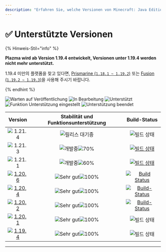 ```yaml
---
description: "Erfahren Sie, welche Versionen von Minecraft: Java Edition von Plazma unterstützt werden."
---
```


# ✅ Unterstützte Versionen

{% Hinweis-Stil="info" %}

**Plazma wird ab Version 1.19.4 entwickelt, Versionen unter 1.19.4 werden nicht mehr unterstützt.**

1.19.4 미만의 플랫폼을 찾고 있다면, [Prismarine (`1.18.1 ~ 1.19.2`)](https://github.com/PrismarineTeam/Prismarine) 또는 [Fusion (`1.19.2 ~ 1.19.3`)](https://github.com/RuinedTechnologyUnify/Fusion)을 사용해 주시기 바랍니다.

{% endhint %}

[wtr]: https://badge.plazmamc.org/0/릴리스%20대기중
[idv]: https://badge.plazmamc.org/1/In%20Bearbeitung
[atv]: https://badge.plazmamc.org/2/Unterstützt
[fse]: https://badge.plazmamc.org/6/Funktion%20Unterstützung%20eingestellt
[eol]: https://badge.plazmamc.org/4/Unterstützung%20beendet
[ukn]: https://badge.plazmamc.org/0/Keine%20Informationen
[vgd]: https://badge.plazmamc.org/2/매우%20좋음
[mid]: https://badge.plazmamc.org/6/Normal
[100]: https://badge.plazmamc.org/percent/100

![Warten auf Veröffentlichung][wtr] ![In Bearbeitung][idv] ![Unterstützt][atv] ![Funktion Unterstützung eingestellt][fse] ![Unterstützung beendet][eol]

|                                      Version                                      |        Stabilität    und    Funktionsunterstützung       |                                              Build-Status                                             |
| :-------------------------------------------------------------------------------: | :------------------------------------------------------: | :---------------------------------------------------------------------------------------------------: |
|                   ![1.21.4](https://badge.plazmamc.org/0/1.21.4)                  |                      ![릴리스 대기중][wtr]                     |                                             ![빌드 상태][ukn]                                             |
|                   ![1.21.3](https://badge.plazmamc.org/1/1.21.3)                  | ![개발중][idv]![70%](https://badge.plazmamc.org/percent/70) |     [![빌드 상태](https://build.plazmamc.org/1.21.3)](https://build.plazmamc.org/1.21.3?redirect=true)    |
|                   ![1.21.1](https://badge.plazmamc.org/6/1.21.1)                  | ![개발중][idv]![60%](https://badge.plazmamc.org/percent/60) |     [![빌드 상태](https://build.plazmamc.org/1.21.1)](https://build.plazmamc.org/1.21.1?redirect=true)    |
| [![1.20.6](https://badge.plazmamc.org/2/1.20.6)](https://git.plazmamc.org/1.20.6) |               ![Sehr gut][vgd]![100%][100]               | [![Build Status](https://build.plazmamc.org/1.20.6)](https://build.plazmamc.org/1.20.6?redirect=true) |
| [![1,20,4](https://badge.plazmamc.org/6/1,20,4)](https://git.plazmamc.org/1,20,4) |               ![Sehr gut][vgd]![100%][100]               | [![Build-Status](https://build.plazmamc.org/1.20.4)](https://build.plazmamc.org/1.20.4?redirect=true) |
| [![1.20.2](https://badge.plazmamc.org/4/1.20.2)](https://git.plazmamc.org/1.20.2) |               ![Sehr gut][vgd]![100%][100]               | [![Build-Status](https://build.plazmamc.org/1.20.2)](https://build.plazmamc.org/1.20.2?redirect=true) |
| [![1.20.1](https://badge.plazmamc.org/4/1.20.1)](https://git.plazmamc.org/1.20.1) |               ![Sehr gut][vgd]![100%][100]               |                                             ![빌드 상태][ukn]                                             |
| [![1.19.4](https://badge.plazmamc.org/4/1.19.4)](https://git.plazmamc.org/1.19.4) |               ![Sehr gut][vgd]![100%][100]               |                                             ![빌드 상태][ukn]                                             |

***

